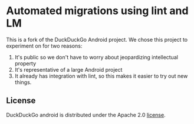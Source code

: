 # Automated migrations using lint and LM

This is a fork of the DuckDuckGo Android project. We chose this project to experiment on for two reasons:
1. It's public so we don't have to worry about jeopardizing intellectual property
2. It's representative of a large Android project
3. It already has integration with lint, so this makes it easier to try out new things.


## License
DuckDuckGo android is distributed under the Apache 2.0 [license](LICENSE).
